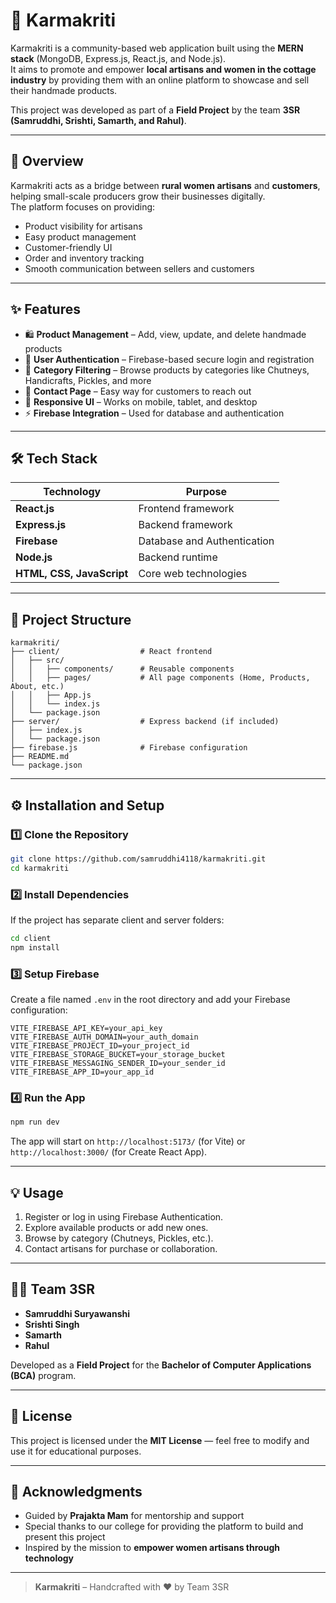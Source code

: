 # 🌸 Karmakriti

Karmakriti is a community-based web application built using the **MERN stack** (MongoDB, Express.js, React.js, and Node.js).  
It aims to promote and empower **local artisans and women in the cottage industry** by providing them with an online platform to showcase and sell their handmade products.  

This project was developed as part of a **Field Project** by the team **3SR (Samruddhi, Srishti, Samarth, and Rahul)**.

---

## 🧭 Overview

Karmakriti acts as a bridge between **rural women artisans** and **customers**, helping small-scale producers grow their businesses digitally.  
The platform focuses on providing:
- Product visibility for artisans  
- Easy product management  
- Customer-friendly UI  
- Order and inventory tracking  
- Smooth communication between sellers and customers  

---

## ✨ Features

- 🛍️ **Product Management** – Add, view, update, and delete handmade products  
- 🔐 **User Authentication** – Firebase-based secure login and registration  
- 🧵 **Category Filtering** – Browse products by categories like Chutneys, Handicrafts, Pickles, and more  
- 💬 **Contact Page** – Easy way for customers to reach out  
- 📱 **Responsive UI** – Works on mobile, tablet, and desktop  
- ⚡ **Firebase Integration** – Used for database and authentication  

---

## 🛠️ Tech Stack

| Technology | Purpose |
|-------------|----------|
| **React.js** | Frontend framework |
| **Express.js** | Backend framework |
| **Firebase** | Database and Authentication |
| **Node.js** | Backend runtime |
| **HTML, CSS, JavaScript** | Core web technologies |

---

## 📁 Project Structure

```
karmakriti/
├── client/                  # React frontend
│   ├── src/
│   │   ├── components/      # Reusable components
│   │   ├── pages/           # All page components (Home, Products, About, etc.)
│   │   ├── App.js
│   │   └── index.js
│   └── package.json
├── server/                  # Express backend (if included)
│   ├── index.js
│   └── package.json
├── firebase.js              # Firebase configuration
├── README.md
└── package.json
```

---

## ⚙️ Installation and Setup

### 1️⃣ Clone the Repository
```bash
git clone https://github.com/samruddhi4118/karmakriti.git
cd karmakriti
```

### 2️⃣ Install Dependencies
If the project has separate client and server folders:
```bash
cd client
npm install
```

### 3️⃣ Setup Firebase
Create a file named `.env` in the root directory and add your Firebase configuration:
```env
VITE_FIREBASE_API_KEY=your_api_key
VITE_FIREBASE_AUTH_DOMAIN=your_auth_domain
VITE_FIREBASE_PROJECT_ID=your_project_id
VITE_FIREBASE_STORAGE_BUCKET=your_storage_bucket
VITE_FIREBASE_MESSAGING_SENDER_ID=your_sender_id
VITE_FIREBASE_APP_ID=your_app_id
```

### 4️⃣ Run the App
```bash
npm run dev
```
The app will start on `http://localhost:5173/` (for Vite) or `http://localhost:3000/` (for Create React App).

---

## 💡 Usage

1. Register or log in using Firebase Authentication.  
2. Explore available products or add new ones.  
3. Browse by category (Chutneys, Pickles, etc.).  
4. Contact artisans for purchase or collaboration.  

---

## 👩‍💻 Team 3SR

- **Samruddhi Suryawanshi**  
- **Srishti Singh**  
- **Samarth**  
- **Rahul**

Developed as a **Field Project** for the **Bachelor of Computer Applications (BCA)** program.

---

## 📜 License

This project is licensed under the **MIT License** — feel free to modify and use it for educational purposes.

---

## 🙏 Acknowledgments

- Guided by **Prajakta Mam** for mentorship and support  
- Special thanks to our college for providing the platform to build and present this project  
- Inspired by the mission to **empower women artisans through technology**

---

> **Karmakriti** – Handcrafted with ❤️ by Team 3SR
